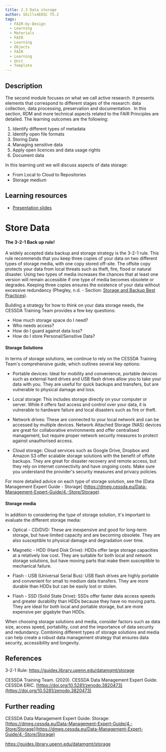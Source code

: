 ```yaml
---
title: 2.3 Data storage
author: Skills4EOSC T5.2
tags:
  - FAIR-by-Design
  - Learning
  - Materials
  - FAIR
  - Learning
  - Objects
  - FAIR
  - Learning
  - Unit
  - Template
---
```

## Description

The second module focuses on what we call active research. It presents elements that correspond to different stages of the research: data collection, data processing, preservation and documentation.  In this section, RDM and more technical aspects related to the FAIR Principles are detailed. The learning outcomes are the following:

1. Identify different types of metadata
2. Identify open file formats
3. Storing Data
4. Managing sensitive data
5. Apply open licences and data usage rights
6. Document data

In this learning unit we will discuss aspects of data storage:

- From Local to Cloud to Repositories
- Storage medium

## Learning resources

- [Presentation slides](https://docs.google.com/presentation/d/1a6RvMxeeIvIBxXNe9tUDFHQG8Tz5kbys/edit?usp=sharing&ouid=102604071504748959042&rtpof=true&sd=true)
# Store Data

#### The 3-2-1 Back up rule!

A widely accepted data backup and storage strategy is the 3-2-1 rule. This rule recommends that you keep three copies of your data on two different types of storage media, with one copy stored off-site. The offsite copy protects your data from local threats such as theft, fire, flood or natural disaster. Using two types of media increases the chances that at least one version will remain accessible if one type of media becomes obsolete or degrades. Keeping three copies ensures the existence of your data without excessive redundancy (Phegley, n.d. - Section: [Storage and Backup Best Practices](https://guides.library.upenn.edu/datamgmt/storage)).

Building a strategy for how to think on your data storage needs, the CESSDA Training Team provides a few key questions: 

- How much storage space do I need?
- Who needs access?
- How do I guard against data loss?
- How do I store Personal/Sensitive Data?

#### Storage Solutions

In terms of storage solutions, we continue to rely on the CESSDA Training Team's comprehensive guide, which outlines several key options:

- Portable devices: Ideal for mobility and convenience, portable devices such as external hard drives and USB flash drives allow you to take your data with you. They are useful for quick backups and transfers, but are vulnerable to physical damage and loss.
  
- Local storage: This includes storage directly on your computer or server. While it offers fast access and control over your data, it is vulnerable to hardware failure and local disasters such as fire or theft.
  
- Network drives: These are connected to your local network and can be accessed by multiple devices. Network Attached Storage (NAS) devices are great for collaborative environments and offer centralised management, but require proper network security measures to protect against unauthorised access.
  
- Cloud storage: Cloud services such as Google Drive, Dropbox and Amazon S3 offer scalable storage solutions with the benefit of offsite backups. They are great for disaster recovery and remote access, but they rely on internet connectivity and have ongoing costs. Make sure you understand the provider's security measures and privacy policies.

For more detailed advice on each type of storage solution, see the [Data Management Expert Guide - Storage] (https://dmeg.cessda.eu/Data-Management-Expert-Guide/4.-Store/Storage).

#### Storage media

In addition to considering the type of storage solution, it's important to evaluate the different storage media:

- Optical - CD/DVD: These are inexpensive and good for long-term storage, but have limited capacity and are becoming obsolete. They are also susceptible to physical damage and degradation over time.
  
- Magnetic - HDD (Hard Disk Drive): HDDs offer large storage capacities at a relatively low cost. They are suitable for both local and network storage solutions, but have moving parts that make them susceptible to mechanical failure.
  
- Flash - USB (Universal Serial Bus): USB flash drives are highly portable and convenient for small to medium data transfers. They are more durable than HDDs but can be easily lost or stolen.
  
- Flash - SSD (Solid State Drive): SSDs offer faster data access speeds and greater durability than HDDs because they have no moving parts. They are ideal for both local and portable storage, but are more expensive per gigabyte than HDDs.

When choosing storage solutions and media, consider factors such as data size, access speed, portability, cost and the importance of data security and redundancy. Combining different types of storage solutions and media can help create a robust data management strategy that ensures data security, accessibility and longevity.



## References

3-2-1 Rule: https://guides.library.upenn.edu/datamgmt/storage

CESSDA Training Team. (2020). CESSDA Data Management Expert Guide. CESSDA ERIC. [https://doi.org/10.5281/zenodo.3820473](https://doi.org/10.5281/zenodo.3820473)

## Further reading

CESSDA Data Management Expert Guide: Storage: [https://dmeg.cessda.eu/Data-Management-Expert-Guide/4.-Store/Storage](https://dmeg.cessda.eu/Data-Management-Expert-Guide/4.-Store/Storage)

https://guides.library.upenn.edu/datamgmt/storage

